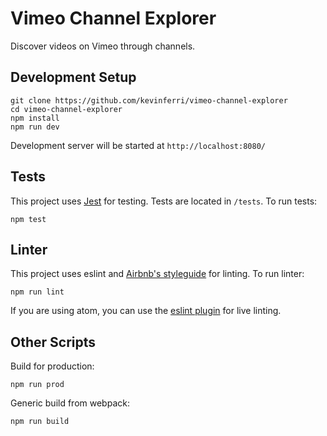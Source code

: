 # Vimeo Channel Explorer
Discover videos on Vimeo through channels.

## Development Setup
```
git clone https://github.com/kevinferri/vimeo-channel-explorer
cd vimeo-channel-explorer
npm install
npm run dev
```
Development server will be started at `http://localhost:8080/`

## Tests
This project uses [Jest](https://facebook.github.io/jest/) for testing.
Tests are located in `/tests`.
To run tests:
```
npm test
```

## Linter
This project uses eslint and [Airbnb's styleguide](https://github.com/airbnb/javascript) for linting.
To run linter:
```
npm run lint
```
If you are using atom, you can use the [eslint plugin](https://atom.io/packages/eslint) for live linting.

## Other Scripts
Build for production:
```
npm run prod
```

Generic build from webpack:
```
npm run build
```
